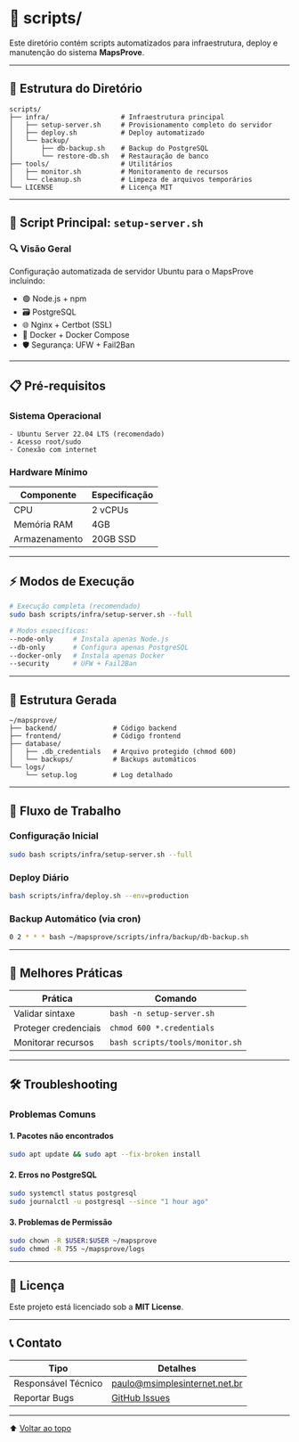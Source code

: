 # 📂 scripts/

Este diretório contém scripts automatizados para infraestrutura, deploy e manutenção do sistema **MapsProve**.

---

## 📁 Estrutura do Diretório

```text
scripts/
├── infra/                  # Infraestrutura principal
│   ├── setup-server.sh     # Provisionamento completo do servidor
│   ├── deploy.sh           # Deploy automatizado
│   └── backup/
│       ├── db-backup.sh    # Backup do PostgreSQL
│       └── restore-db.sh   # Restauração de banco
├── tools/                  # Utilitários
│   ├── monitor.sh          # Monitoramento de recursos
│   └── cleanup.sh          # Limpeza de arquivos temporários
└── LICENSE                 # Licença MIT
```

---

## 🚀 Script Principal: `setup-server.sh`

### 🔍 Visão Geral

Configuração automatizada de servidor Ubuntu para o MapsProve incluindo:

- 🟢 Node.js + npm  
- 🗃️ PostgreSQL  
- 🌐 Nginx + Certbot (SSL)  
- 🐳 Docker + Docker Compose  
- 🛡️ Segurança: UFW + Fail2Ban  

---

## 📋 Pré-requisitos

### Sistema Operacional

```text
- Ubuntu Server 22.04 LTS (recomendado)
- Acesso root/sudo
- Conexão com internet
```

### Hardware Mínimo

| Componente   | Especificação |
|--------------|----------------|
| CPU          | 2 vCPUs        |
| Memória RAM  | 4GB            |
| Armazenamento| 20GB SSD       |

---

## ⚡ Modos de Execução

```bash
# Execução completa (recomendado)
sudo bash scripts/infra/setup-server.sh --full

# Modos específicos:
--node-only     # Instala apenas Node.js
--db-only       # Configura apenas PostgreSQL
--docker-only   # Instala apenas Docker
--security      # UFW + Fail2Ban
```

---

## 📂 Estrutura Gerada

```text
~/mapsprove/
├── backend/              # Código backend
├── frontend/             # Código frontend
├── database/
│   ├── .db_credentials   # Arquivo protegido (chmod 600)
│   └── backups/          # Backups automáticos
└── logs/
    └── setup.log         # Log detalhado
```

---

## 🔄 Fluxo de Trabalho

### Configuração Inicial

```bash
sudo bash scripts/infra/setup-server.sh --full
```

### Deploy Diário

```bash
bash scripts/infra/deploy.sh --env=production
```

### Backup Automático (via cron)

```bash
0 2 * * * bash ~/mapsprove/scripts/infra/backup/db-backup.sh
```

---

## 🔐 Melhores Práticas

| Prática             | Comando                                  |
|---------------------|-------------------------------------------|
| Validar sintaxe     | `bash -n setup-server.sh`                |
| Proteger credenciais| `chmod 600 *.credentials`                |
| Monitorar recursos  | `bash scripts/tools/monitor.sh`          |

---

## 🛠️ Troubleshooting

### Problemas Comuns

#### 1. Pacotes não encontrados

```bash
sudo apt update && sudo apt --fix-broken install
```

#### 2. Erros no PostgreSQL

```bash
sudo systemctl status postgresql
sudo journalctl -u postgresql --since "1 hour ago"
```

#### 3. Problemas de Permissão

```bash
sudo chown -R $USER:$USER ~/mapsprove
sudo chmod -R 755 ~/mapsprove/logs
```

---

## 📜 Licença

Este projeto está licenciado sob a **MIT License**.

---

## 📞 Contato

| Tipo               | Detalhes                              |
|--------------------|----------------------------------------|
| Responsável Técnico| [paulo@msimplesinternet.net.br](mailto:paulo@msimplesinternet.net.br) |
| Reportar Bugs      | [GitHub Issues](https://github.com/kaled182/mapsprove/issues)         |

---

⬆️ [Voltar ao topo](#scripts)
